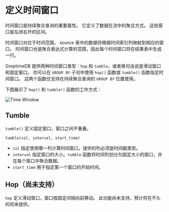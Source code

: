 # 定义时间窗口

时间窗口是持续聚合查询的重要属性。
它定义了数据在流中的聚合方式。
这些窗口是左闭右开的区间。

时间窗口对应于时间范围。
source 表中的数据将根据时间索引列映射到相应的窗口。
时间窗口也是聚合表达式计算的范围，因此每个时间窗口将在结果表中生成一行。

GreptimeDB 提供两种时间窗口类型：`hop` 和 `tumble`，或者换句话说是滑动窗口和固定窗口。
你可以在 `GROUP BY` 子句中使用 `hop()` 函数或 `tumble()` 函数指定时间窗口。
这两个函数仅支持在持续聚合查询的 `GROUP BY` 位置使用。

下图展示了 `hop()` 和 `tumble()` 函数的工作方式：

![Time Window](/time-window.svg)

## Tumble

`tumble()` 定义固定窗口，窗口之间不重叠。

```
tumble(col, interval, start_time)
```

- `col` 指定使用哪一列计算时间窗口。提供的列必须是时间戳类型。
- `interval` 指定窗口的大小。`tumble` 函数将时间列划分为固定大小的窗口，并在每个窗口中聚合数据。
- `start_time` 用于指定第一个窗口的开始时间。
<!-- `start_time` 是一个可选参数，用于指定第一个窗口的开始时间。如果未提供，开始时间将与日历对齐。 -->

## Hop（尚未支持）

`hop` 定义滑动窗口，窗口按固定间隔向前移动。
此功能尚未支持，预计将在不久的将来提供。

<!-- `hop` defines sliding window that moves forward by a fixed interval. It signature is like the following:

```
hop(col, size_interval, hop_interval, <start_time>)
```

Where `col` specifies use which column to compute the time window. The provided column must have a timestamp type.

`size_interval` specifies the size of each window, while `hop_interval` specifies the delta between two windows' start timestamp. You can think the `tumble()` function as a special case of `hop()` function where the `size_interval` and `hop_interval` are the same.

`start_time` is an optional parameter to specify the start time of the first window. If not provided, the start time will be aligned to calender. -->
